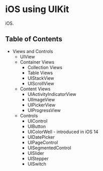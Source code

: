 # iOS using UIKit

iOS.

## Table of Contents 

* Views and Controls 
  * UIView 
  * Container Views
    * Collection Views 
    * Table Views 
    * UIStackView 
    * UIScrollView 
  * Content Views 
    * UIActivityIndicatorView 
    * UIImageView 
    * UIPickerView 
    * UIProgressView
  * Controls 
    * UIControl 
    * UIButton 
    * UIColorWell - introduced in iOS 14 
    * UIDatePicker 
    * UIPageControl 
    * UISegmentedControl 
    * UISlider
    * UIStepper 
    * UISwitch 


